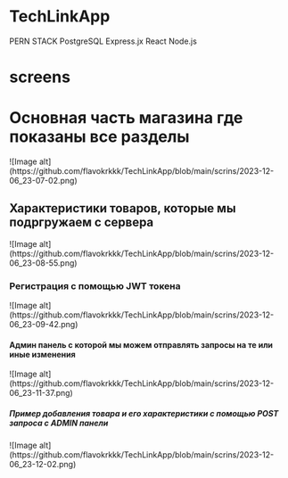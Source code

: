 # TechLinkApp
PERN STACK
PostgreSQL Express.jx React Node.js
# screens
<h1>Основная часть магазина где показаны все разделы</h1>
![Image alt](https://github.com/flavokrkkk/TechLinkApp/blob/main/scrins/2023-12-06_23-07-02.png)
<div>
<h2>Характеристики товаров, которые мы подргружаем с сервера</h2>
![Image alt](https://github.com/flavokrkkk/TechLinkApp/blob/main/scrins/2023-12-06_23-08-55.png)
</div>

<div>
<h3>Регистрация с помощью JWT токена</h3>
![Image alt](https://github.com/flavokrkkk/TechLinkApp/blob/main/scrins/2023-12-06_23-09-42.png)
</div>

<div>
<h4>Админ панель с которой мы можем отправлять запросы на те или иные изменения</h4>
![Image alt](https://github.com/flavokrkkk/TechLinkApp/blob/main/scrins/2023-12-06_23-11-37.png)
</div>

<div>
<h5>Пример добавления товара и его характеристики с помощью POST запроса с ADMIN панели</h5>
![Image alt](https://github.com/flavokrkkk/TechLinkApp/blob/main/scrins/2023-12-06_23-12-02.png)
</div>
